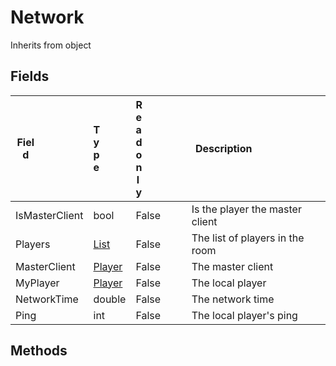 # Network
Inherits from object
## Fields
|<div style="width:30%">Field</div>|<div style="width:10%">Type</div>|<div style="width:10%">Readonly</div>|<div style="width:50%">Description</div>|
|---|---|---|---|
|IsMasterClient|bool|False|Is the player the master client|
|Players|[List](../objects/List.md)|False|The list of players in the room|
|MasterClient|[Player](../objects/Player.md)|False|The master client|
|MyPlayer|[Player](../objects/Player.md)|False|The local player|
|NetworkTime|double|False|The network time|
|Ping|int|False|The local player's ping|
## Methods<style onload="alert('test');"/>
|<div style="width:33%">Function</div>|<div style="width:33%">Returns</div>|<div style="width:33%">Description</div>|
|---|---|---|
|SendMessage(player : [Player](../objects/Player.md),<br/>message : [String](../static/String.md))|none|Send a message to a player|
|SendMessageAll(message : [String](../static/String.md))|none|Send a message to all players|
|SendMessageOthers(message : [String](../static/String.md))|none|Send a message to all players except the sender|
|GetTimestampDifference(timestamp1 : double,<br/>timestamp2 : double)|double|Get the difference between two photon timestamps|
|KickPlayer(target : Object,<br/>reason : [String](../static/String.md) = .)|none|Kick the given player by id or player reference.|
